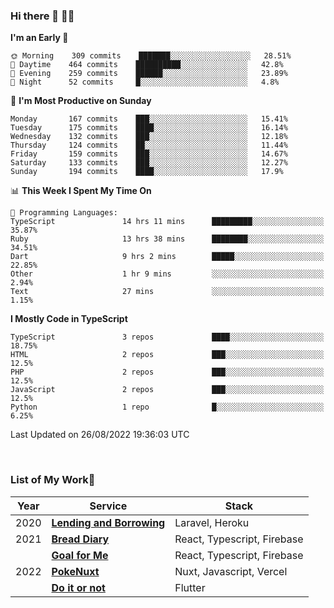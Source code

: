 ### Hi there 👋 🧑‍💻



<!--START_SECTION:waka-->
**I'm an Early 🐤** 

```text
🌞 Morning    309 commits    ███████░░░░░░░░░░░░░░░░░░   28.51% 
🌆 Daytime    464 commits    ██████████░░░░░░░░░░░░░░░   42.8% 
🌃 Evening    259 commits    ██████░░░░░░░░░░░░░░░░░░░   23.89% 
🌙 Night      52 commits     █░░░░░░░░░░░░░░░░░░░░░░░░   4.8%

```
📅 **I'm Most Productive on Sunday** 

```text
Monday       167 commits    ███░░░░░░░░░░░░░░░░░░░░░░   15.41% 
Tuesday      175 commits    ████░░░░░░░░░░░░░░░░░░░░░   16.14% 
Wednesday    132 commits    ███░░░░░░░░░░░░░░░░░░░░░░   12.18% 
Thursday     124 commits    ██░░░░░░░░░░░░░░░░░░░░░░░   11.44% 
Friday       159 commits    ███░░░░░░░░░░░░░░░░░░░░░░   14.67% 
Saturday     133 commits    ███░░░░░░░░░░░░░░░░░░░░░░   12.27% 
Sunday       194 commits    ████░░░░░░░░░░░░░░░░░░░░░   17.9%

```


📊 **This Week I Spent My Time On** 

```text
💬 Programming Languages: 
TypeScript               14 hrs 11 mins      █████████░░░░░░░░░░░░░░░░   35.87% 
Ruby                     13 hrs 38 mins      ████████░░░░░░░░░░░░░░░░░   34.51% 
Dart                     9 hrs 2 mins        █████░░░░░░░░░░░░░░░░░░░░   22.85% 
Other                    1 hr 9 mins         ░░░░░░░░░░░░░░░░░░░░░░░░░   2.94% 
Text                     27 mins             ░░░░░░░░░░░░░░░░░░░░░░░░░   1.15%

```

**I Mostly Code in TypeScript** 

```text
TypeScript               3 repos             ████░░░░░░░░░░░░░░░░░░░░░   18.75% 
HTML                     2 repos             ███░░░░░░░░░░░░░░░░░░░░░░   12.5% 
PHP                      2 repos             ███░░░░░░░░░░░░░░░░░░░░░░   12.5% 
JavaScript               2 repos             ███░░░░░░░░░░░░░░░░░░░░░░   12.5% 
Python                   1 repo              █░░░░░░░░░░░░░░░░░░░░░░░░   6.25%

```



 Last Updated on 26/08/2022 19:36:03 UTC
<!--END_SECTION:waka-->


<br />

### List of My Work🚀

| Year | Service | Stack |
|--|--|--|
| 2020 | [**Lending and Borrowing**](https://lending-and-borrowing.herokuapp.com/) | Laravel, Heroku |
| 2021 | [**Bread Diary**](https://bread-diary-web.web.app/) | React, Typescript, Firebase |
|  | [**Goal for Me**](https://goal-for-me.web.app/) | React, Typescript, Firebase |
| 2022 | [**PokeNuxt**](https://pokenuxt.vercel.app/) | Nuxt, Javascript, Vercel |
|  | [**Do it or not**](https://apps.apple.com/jp/app/do-it-or-not/id1613818865) | Flutter |